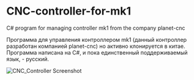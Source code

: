 # CNC-controller-for-mk1
C# program for managing controller mk1 from the company planet-cnc

Программа для управления контроллером mk1 (данный контроллер разработан компанией planet-cnc) но активно клонируется в китае.
Программа написана на C#, и пока единственный поддерживаемый язык, - русский.

![CNC_Controller Screenshot](https://github.com/selenur/CNC-controller-for-mk1/blob/master/cnc.PNG?raw=true)
